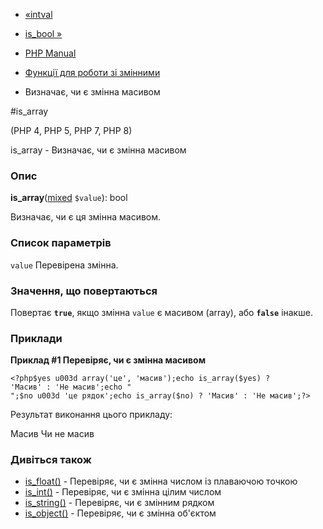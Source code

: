 - [«intval](function.intval.md)
- [is_bool »](function.is-bool.md)

- [PHP Manual](index.md)
- [Функції для роботи зі змінними](ref.var.md)
- Визначає, чи є змінна масивом

#is_array

(PHP 4, PHP 5, PHP 7, PHP 8)

is_array - Визначає, чи є змінна масивом

### Опис

**is_array**([mixed](language.types.declarations.md#language.types.declarations.mixed)
`$value`): bool

Визначає, чи є ця змінна масивом.

### Список параметрів

`value`
Перевірена змінна.

### Значення, що повертаються

Повертає **`true`**, якщо змінна `value` є масивом
(array), або **`false`** інакше.

### Приклади

**Приклад #1 Перевіряє, чи є змінна масивом**

` <?php$yes u003d array('це', 'масив');echo is_array($yes) ? 'Масив' : 'Не масив';echo "
";$no u003d 'це рядок';echo is_array($no) ? 'Масив' : 'Не масив';?> `

Результат виконання цього прикладу:

Масив
Чи не масив

### Дивіться також

- [is_float()](function.is-float.md) - Перевіряє, чи є
змінна числом із плаваючою точкою
- [is_int()](function.is-int.md) - Перевіряє, чи є змінна
цілим числом
- [is_string()](function.is-string.md) - Перевіряє, чи є
змінним рядком
- [is_object()](function.is-object.md) - Перевіряє, чи є
змінна об'єктом
